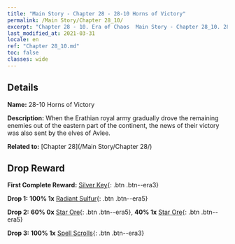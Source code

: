 ```yaml
---
title: "Main Story - Chapter 28 - 28-10 Horns of Victory"
permalink: /Main Story/Chapter 28_10/
excerpt: "Chapter 28 - 10. Era of Chaos  Main Story - Chapter 28_10. 28-10 Horns of Victory"
last_modified_at: 2021-03-31
locale: en
ref: "Chapter 28_10.md"
toc: false
classes: wide
---
```


## Details

 **Name:** 28-10 Horns of Victory

 **Description:** When the Erathian royal army gradually drove the remaining enemies out of the eastern part of the continent, the news of their victory was also sent by the elves of Avlee.

 **Related to:** [Chapter 28](/Main Story/Chapter 28/)

## Drop Reward

 **First Complete Reward:** [Silver Key](/Items/con_693/){: .btn .btn--era3}

 **Drop 1:** **100% 1x** [Radiant Sulfur](/Items/mat_99/){: .btn .btn--era5}

 **Drop 2:** **60% 0x** [Star Ore](/Items/mat_89/){: .btn .btn--era5}, **40% 1x** [Star Ore](/Items/mat_89/){: .btn .btn--era5}

 **Drop 3:** **100% 1x** [Spell Scrolls](/Items/con_694/){: .btn .btn--era3}

